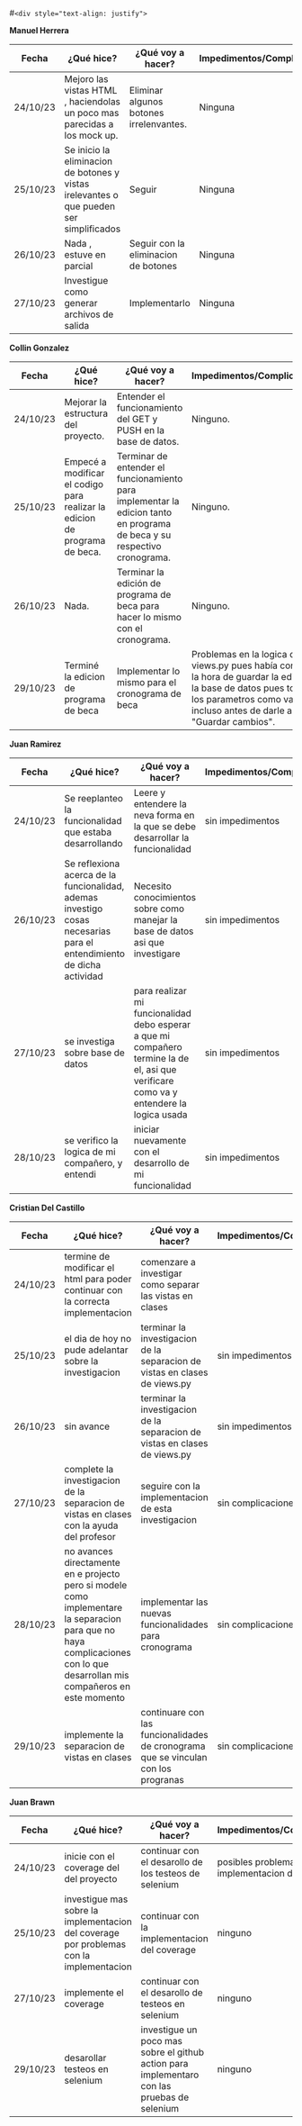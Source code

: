 #`<div style="text-align: justify">`

**Manuel Herrera**

| Fecha    | ¿Qué hice?                                                              | ¿Qué voy a hacer?                     | Impedimentos/Complicaciones |
| -------- | ------------------------------------------------------------------------- | --------------------------------------- | --------------------------- |
| 24/10/23 | Mejoro las vistas HTML , haciendolas un poco mas parecidas a los mock up. | Eliminar algunos botones irrelenvantes. | Ninguna                     |
| 25/10/23 | Se inicio la eliminacion de botones y vistas irelevantes o que pueden ser simplificados | Seguir | Ninguna                     |
| 26/10/23 | Nada , estuve en parcial | Seguir con la eliminacion de botones | Ninguna                     |
| 27/10/23 | Investigue como generar archivos de salida | Implementarlo | Ninguna                     |

**Collin Gonzalez**

| Fecha | ¿Qué hice? | ¿Qué voy a hacer? | Impedimentos/Complicaciones |
| ----- | ------------ | ------------------- | --------------------------- |
| 24/10/23 | Mejorar la estructura del proyecto. | Entender el funcionamiento del GET y PUSH en la base de datos. | Ninguno.    |
| 25/10/23 | Empecé a modificar el codigo para realizar la edicion de programa de beca. | Terminar de entender el funcionamiento para implementar la edicion tanto en programa de beca y su respectivo cronograma. | Ninguno. |
| 26/10/23 | Nada. | Terminar la edición de programa de beca para hacer lo mismo con el cronograma. | Ninguno. |
| 29/10/23 | Terminé la edicion de programa de beca | Implementar lo mismo para el cronograma de beca | Problemas en la logica del views.py pues había conflicto a la hora de guardar la edicion en la base de datos pues tomaba los parametros como vacios incluso antes de darle al boton "Guardar cambios". |


**Juan Ramirez**

| Fecha | ¿Qué hice? | ¿Qué voy a hacer? | Impedimentos/Complicaciones |
| ----- | ------------ | ------------------- | --------------------------- |
|  24/10/23     |  Se reeplanteo la funcionalidad que estaba desarrollando            |   Leere y entendere la neva forma en la que se debe desarrollar la funcionalidad                  |       sin impedimentos                      |
| 26/10/23 | Se reflexiona acerca de la funcionalidad, ademas investigo cosas necesarias para el entendimiento de dicha actividad| Necesito conocimientos sobre como manejar la base de datos asi que investigare | sin impedimentos |
|27/10/23| se investiga sobre base de datos | para realizar mi funcionalidad debo esperar a que mi compañero termine la de el, asi que verificare como va y entendere la logica usada | sin impedimentos |
|28/10/23 | se verifico la logica de mi compañero, y entendi | iniciar nuevamente con el desarrollo de mi funcionalidad | sin impedimentos |

**Cristian Del Castillo**

| Fecha | ¿Qué hice? | ¿Qué voy a hacer? | Impedimentos/Complicaciones |
| ----- | ------------ | ------------------- | --------------------------- |
|24/10/23| termine de modificar el html para poder continuar con la correcta implementacion|comenzare a investigar como separar las vistas en clases|| sin impedimentos|
|25/10/23          | el dia de hoy no pude adelantar sobre la investigacion | terminar la investigacion de la separacion de vistas en clases de views.py | sin impedimentos|
|26/10/23          | sin avance | terminar la investigacion de la separacion de vistas en clases de views.py | sin impedimentos|
|27/10/23| complete la investigacion de la separacion de vistas en clases con la ayuda del profesor | seguire con la implementacion de esta investigacion | sin complicaciones|
|28/10/23| no avances directamente en e projecto pero si modele como implementare la separacion para que no haya complicaciones con lo que desarrollan mis compañeros en este momento  | implementar las nuevas funcionalidades para cronograma | sin complicaciones|
|29/10/23| implemente la separacion de vistas en clases | continuare con las funcionalidades de cronograma que se vinculan con los progranas | sin complicaciones|


**Juan Brawn**

| Fecha | ¿Qué hice? | ¿Qué voy a hacer? | Impedimentos/Complicaciones |
| ----- | ------------ | ------------------- | --------------------------- |
| 24/10/23      |   inicie con el coverage del del proyecto           |   continuar con el desarollo de los testeos de selenium                  |posibles problemas con la implementacion del coverage                             |
|25/10/23|investigue mas sobre la implementacion del coverage por problemas con la implementacion|continuar con la implementacion del coverage|ninguno|
|27/10/23|implemente el coverage|continuar con el desarollo de testeos en selenium|ninguno|
|29/10/23|desarollar testeos en selenium|investigue un poco mas sobre el github action para implementaro con las pruebas de selenium|ninguno|

<div/>

